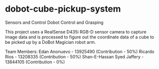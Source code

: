 # dobot-cube-pickup-system
Sensors and Control Dobot Control and Grasping

This project uses a RealSense D435i RGB-D sensor camera to capture image data and is processed to figure out the coordinate data of a cube to be picked up by a DoBot Magician robot arm.

Team Members:
Edan Anonuevo - 13925490 (Contribution - 50%)
Ricardo Rios - 13208335 (Contribution - 50%)
Shan-E-Hassan Syed Jaffery - 13844105 (Contribution - 0%)
